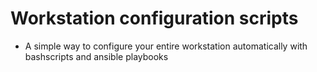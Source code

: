 # Workstation configuration scripts

- A simple way to configure your entire workstation automatically with bashscripts and ansible playbooks